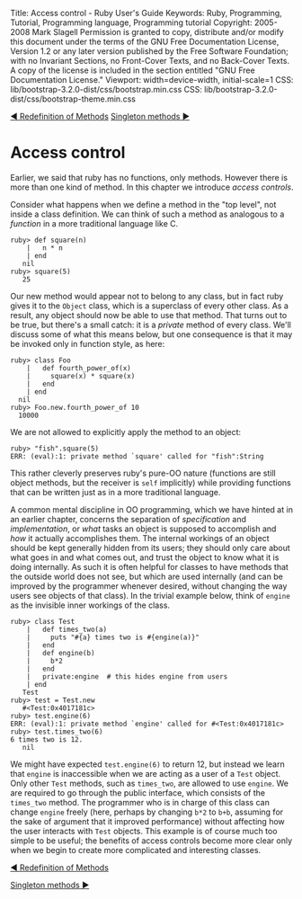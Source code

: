 Title: Access control - Ruby User's Guide
Keywords: Ruby, Programming, Tutorial, Programming language, Programming tutorial
Copyright: 2005-2008 Mark Slagell
           Permission is granted to copy, distribute and/or modify this document under the terms of the GNU Free Documentation License, Version 1.2 or any later version published by the Free Software Foundation; with no Invariant Sections, no Front-Cover Texts, and no Back-Cover Texts.
           A copy of the license is included in the section entitled "GNU Free Documentation License."
Viewport: width=device-width, initial-scale=1
CSS: lib/bootstrap-3.2.0-dist/css/bootstrap.min.css
CSS: lib/bootstrap-3.2.0-dist/css/bootstrap-theme.min.css

<div class="container">
<!-- Previous page -->
<a href="redefinemethods.html" class="btn btn-default">&#9668; Redefinition of Methods</a>
<!-- Next page -->
<a href="singletonmethods.html" class="btn btn-default">Singleton methods &#9658;</a>

Access control
==============

Earlier, we said that ruby has no functions, only methods.
However there is more than one kind of method.  In this chapter
we introduce *access controls*.

Consider what happens when we define a method in the "top level",
not inside a class definition.  We can think of such a method as
analogous to a *function* in a more traditional language like C.

    ruby> def square(n)
        |   n * n
        | end
       nil
    ruby> square(5)
       25

Our new method would appear not to belong to any class, but in fact
ruby gives it to the `Object` class, which is a superclass
of every other class.  As a result, any object should now be able
to use that method.  That turns out to be true, but there's a
small catch: it is a *private* method of every class.
We'll discuss some of what this means below, but one consequence is
that it may be invoked only in function style, as here:

    ruby> class Foo
        |   def fourth_power_of(x)
        |     square(x) * square(x)
        |   end
        | end
      nil
    ruby> Foo.new.fourth_power_of 10
      10000

We are not allowed to explicitly apply the method to an object:

    ruby> "fish".square(5)
    ERR: (eval):1: private method `square' called for "fish":String

This rather cleverly preserves ruby's pure-OO nature (functions are
still object methods, but the receiver is `self`
implicitly) while providing functions that can be written just as in a
more traditional language.

A common mental discipline in OO programming, which we have hinted
at in an earlier chapter, concerns the separation of
*specification* and *implementation*, or *what* tasks an
object is supposed to accomplish and *how* it actually
accomplishes them.  The internal workings of an object should be
kept generally hidden from its users; they should only care about what
goes in and what comes out, and trust the object to know what it is
doing internally.  As such it is often helpful for classes to
have methods that the outside world does not see, but which are used
internally (and can be improved by the programmer whenever desired,
without changing the way users see objects of that class).  In
the trivial example below, think of `engine` as the invisible
inner workings of the class.

    ruby> class Test
        |   def times_two(a)
        |     puts "#{a} times two is #{engine(a)}"
        |   end
        |   def engine(b)
        |     b*2
        |   end
        |   private:engine  # this hides engine from users
        | end
       Test
    ruby> test = Test.new
       #<Test:0x4017181c>
    ruby> test.engine(6)
    ERR: (eval):1: private method `engine' called for #<Test:0x4017181c>
    ruby> test.times_two(6)
    6 times two is 12.
       nil

We might have expected `test.engine(6)` to return 12, but
instead we learn that `engine` is inaccessible when we
are acting as a user of a `Test` object.  Only other
`Test` methods, such as `times_two`, are allowed to
use `engine`.  We are required to go through the
public interface, which consists of the `times_two`
method.  The programmer who is in charge of this class can change
`engine` freely (here, perhaps by changing `b*2`
to `b+b`, assuming for the sake of argument that it improved
performance) without affecting how the user interacts with
`Test` objects.  This example is of course much too simple
to be useful; the benefits of access controls become more clear only
when we begin to create more complicated and interesting classes.

<!-- Previous page -->
<a href="redefinemethods.html" class="btn btn-default">&#9668; Redefinition of Methods</a>
<!-- Next page -->
<a href="singletonmethods.html" class="btn btn-default">Singleton methods &#9658;</a>
</div>
<script src="lib/jquery-1.11.1.min.js"></script>
<script src="lib/bootstrap-3.2.0-dist/js/bootstrap.min.js"></script>
<script src="kbdnav.js"></script>
